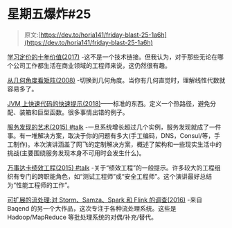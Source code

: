 # 星期五爆炸#25

> 原文:[https://dev.to/horia141/friday-blast-25-1a6h](https://dev.to/horia141/friday-blast-25-1a6h)

[学习定价的十年价值(2017)](http://tomtunguz.com/pricing-summary/) -这不是一个技术链接。但我认为，对于那些无论在哪个公司工作都生活在商业领域的工程师来说，这仍然很有趣。

[从几何角度看矩阵(2008)](http://www.coranac.com/documents/geomatrix/) -切换到几何角度。当你有几何直觉时，理解线性代数就容易多了。

[JVM 上快速代码的快速提示(2018)](https://gist.github.com/djspiewak/464c11307cabc80171c90397d4ec34ef)——标准的东西。定义一个热路径，避免分配、装箱和巨型函数。很多事情出错的例子。

[服务发现的艺术(2015) #talk](https://www.youtube.com/watch?v=27ynM2tbNXM) -一旦系统增长超过几个实例，服务发现就成了一件事。有一堆解决方案，取决于你的问题有多大(手工编码，DNS，Consul/等，手工制作)。本次演讲涵盖了网飞的定制解决方案，概述了架构和一些现实生活中的挑战(主要围绕服务发现本身不可用时会发生什么)。

[万事达卡绩效工程(2015) #talk](https://www.youtube.com/watch?v=Fq97BvwoJbU) -关于“绩效工程”的一般提示。许多较大的工程组织有专门的跨职能角色，如“测试工程师”或“安全工程师”。这个演讲最好总结为“性能工程师的工作”。

[可扩展的流处理:对 Storm、Samza、Spark 和 Flink 的调查(2016)](https://medium.baqend.com/real-time-stream-processors-a-survey-and-decision-guidance-6d248f692056) -来自 Baqend 的另一个大作品，这次专注于各种流处理系统。这些是 Hadoop/MapReduce 等批处理系统的对偶/补充/替代。